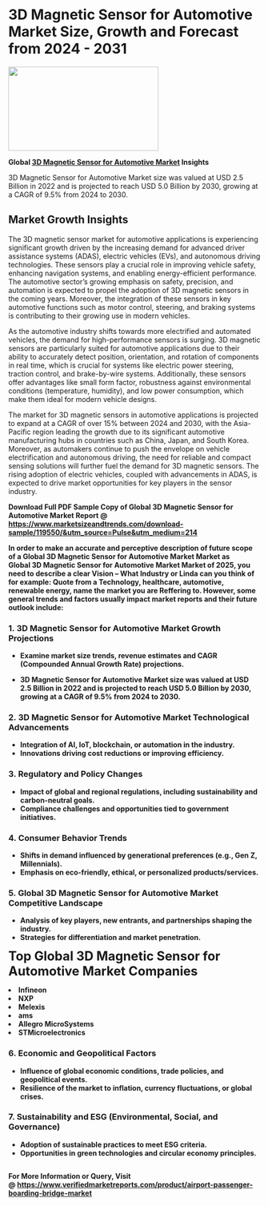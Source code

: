 <H1>3D Magnetic Sensor for Automotive Market Size, Growth and Forecast from 2024 - 2031</H1><img class="aligncenter size-medium wp-image-584254" src="https://thirdeyenews.in/wp-content/uploads/2024/09/Global-Market-Research-300x168.jpeg" alt="" width="300" height="168" /><p><strong>Global&nbsp;<a href="https://www.marketsizeandtrends.com/download-sample/119550/&amp;utm_source=Pulse&amp;utm_medium=214">3D Magnetic Sensor for Automotive Market</a> Insights</strong></p><p>3D Magnetic Sensor for Automotive Market size was valued at USD 2.5 Billion in 2022 and is projected to reach USD 5.0 Billion by 2030, growing at a CAGR of 9.5% from 2024 to 2030.</p><p><h2>Market Growth Insights</h2> <p>The 3D magnetic sensor market for automotive applications is experiencing significant growth driven by the increasing demand for advanced driver assistance systems (ADAS), electric vehicles (EVs), and autonomous driving technologies. These sensors play a crucial role in improving vehicle safety, enhancing navigation systems, and enabling energy-efficient performance. The automotive sector’s growing emphasis on safety, precision, and automation is expected to propel the adoption of 3D magnetic sensors in the coming years. Moreover, the integration of these sensors in key automotive functions such as motor control, steering, and braking systems is contributing to their growing use in modern vehicles.</p> <p><strong></strong></p> <p>As the automotive industry shifts towards more electrified and automated vehicles, the demand for high-performance sensors is surging. 3D magnetic sensors are particularly suited for automotive applications due to their ability to accurately detect position, orientation, and rotation of components in real time, which is crucial for systems like electric power steering, traction control, and brake-by-wire systems. Additionally, these sensors offer advantages like small form factor, robustness against environmental conditions (temperature, humidity), and low power consumption, which make them ideal for modern vehicle designs.</p> <p>The market for 3D magnetic sensors in automotive applications is projected to expand at a CAGR of over 15% between 2024 and 2030, with the Asia-Pacific region leading the growth due to its significant automotive manufacturing hubs in countries such as China, Japan, and South Korea. Moreover, as automakers continue to push the envelope on vehicle electrification and autonomous driving, the need for reliable and compact sensing solutions will further fuel the demand for 3D magnetic sensors. The rising adoption of electric vehicles, coupled with advancements in ADAS, is expected to drive market opportunities for key players in the sensor industry.</p> <p><strong></p><p><span class=""><strong>Download Full PDF Sample Copy of Global 3D Magnetic Sensor for Automotive Market Report</strong> @ <a href="https://www.marketsizeandtrends.com/download-sample/119550/&amp;utm_source=Pulse&amp;utm_medium=214" target="_blank">https://www.marketsizeandtrends.com/download-sample/119550/&amp;utm_source=Pulse&amp;utm_medium=214</a></span></p><p>In order to make an accurate and perceptive description of future scope of a Global&nbsp;3D Magnetic Sensor for Automotive Market Market as Global&nbsp;3D Magnetic Sensor for Automotive Market Market of 2025, you need to describe a clear Vision &ndash; What Industry or Linda can you think of for example: Quote from a Technology, healthcare, automotive, renewable energy, name the market you are Reffering to. However, some general trends and factors usually impact market reports and their future outlook include:</p><h3>1.&nbsp;<strong>3D Magnetic Sensor for Automotive Market Growth Projections</strong></h3><ul><li>Examine market size trends, revenue estimates and CAGR (Compounded Annual Growth Rate) projections.</li><li><p>3D Magnetic Sensor for Automotive Market size was valued at USD 2.5 Billion in 2022 and is projected to reach USD 5.0 Billion by 2030, growing at a CAGR of 9.5% from 2024 to 2030.</p></li></ul><h3>2.&nbsp;<strong>3D Magnetic Sensor for Automotive Market Technological Advancements</strong></h3><ul><li>Integration of AI, IoT, blockchain, or automation in the industry.</li><li>Innovations driving cost reductions or improving efficiency.</li></ul><h3>3.&nbsp;<strong>Regulatory and Policy Changes</strong></h3><ul><li>Impact of global and regional regulations, including sustainability and carbon-neutral goals.</li><li>Compliance challenges and opportunities tied to government initiatives.</li></ul><h3>4.&nbsp;<strong>Consumer Behavior Trends</strong></h3><ul><li>Shifts in demand influenced by generational preferences (e.g., Gen Z, Millennials).</li><li>Emphasis on eco-friendly, ethical, or personalized products/services.</li></ul><h3>5.&nbsp;<strong>Global 3D Magnetic Sensor for Automotive Market Competitive Landscape</strong></h3><ul><li>Analysis of key players, new entrants, and partnerships shaping the industry.</li><li>Strategies for differentiation and market penetration.</li></ul><p data-pm-slice="1 1 []"><span style="color: inherit; font-family: inherit; font-size: 25px;">Top Global 3D Magnetic Sensor for Automotive Market Companies</span></p><div class="" data-test-id=""><p><li>Infineon</li><li> NXP</li><li> Melexis</li><li> ams</li><li> Allegro MicroSystems</li><li> STMicroelectronics</li></p></div><h3>6.&nbsp;<strong>Economic and Geopolitical Factors</strong></h3><ul><li>Influence of global economic conditions, trade policies, and geopolitical events.</li><li>Resilience of the market to inflation, currency fluctuations, or global crises.</li></ul><h3>7.&nbsp;<strong>Sustainability and ESG (Environmental, Social, and Governance)</strong></h3><ul><li>Adoption of sustainable practices to meet ESG criteria.</li><li>Opportunities in green technologies and circular economy principles.</li></ul><h2><strong style="font-size: 14px;">For More Information or Query, Visit @&nbsp;</strong><a style="background-color: #ffffff; font-size: 14px;" href="https://www.marketsizeandtrends.com/report/3d-magnetic-sensor-for-automotive-market/" target="_blank">https://www.verifiedmarketreports.com/product/airport-passenger-boarding-bridge-market</a></h2>
